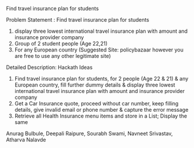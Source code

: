 Find travel insurance plan for students

Problem Statement : Find travel insurance plan for students
1. display three lowest international  travel insurance plan with amount and insurance provider company
2. Group of  2 student people (Age 22,21)
3. For any European country
(Suggested Site: policybazaar however you are free to use any other legitimate site)

Detailed Description: Hackath Ideas
1. Find travel insurance plan for students, for 2 people (Age 22 & 21) & any European country, fill further dummy details & display three lowest international  travel insurance plan with amount and insurance provider company
2. Get a Car Insurance quote, proceed without  car number, keep filling details, give invalid email or phone number & capture the error message
3.  Retrieve all Health Insurance menu items and store in a List; Display the same

Anurag Bulbule,
Deepali Raipure,
Sourabh Swami,
Navneet Srivastav,
Atharva Nalavde
